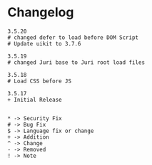 # Changelog
	3.5.20
	# changed defer to load before DOM Script
	# Update uikit to 3.7.6

	3.5.19
	# changed Juri base to Juri root load files

	3.5.18
	# Load CSS before JS

	3.5.17
	+ Initial Release


	* -> Security Fix
	# -> Bug Fix
	$ -> Language fix or change
	+ -> Addition
	^ -> Change
	- -> Removed
	! -> Note
